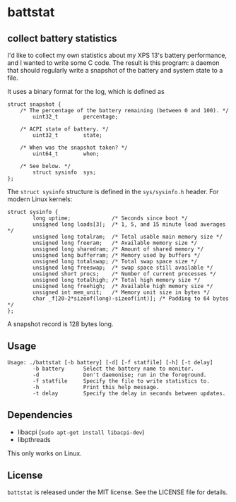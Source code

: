 # battstat
## collect battery statistics

I'd like to collect my own statistics about my XPS 13's battery performance,
and I wanted to write some C code. The result is this program: a daemon that
should regularly write a snapshot of the battery and system state to a file.

It uses a binary format for the log, which is defined as

```
struct snapshot {
	/* The percentage of the battery remaining (between 0 and 100). */
        uint32_t        percentage;

	/* ACPI state of battery. */
        uint32_t        state;

	/* When was the snapshot taken? */
        uint64_t        when;

	/* See below. */
        struct sysinfo  sys;
};
```

The `struct sysinfo` structure is defined in the `sys/sysinfo.h` header. For
modern Linux kernels:

```
struct sysinfo {
        long uptime;             /* Seconds since boot */
        unsigned long loads[3];  /* 1, 5, and 15 minute load averages */
        unsigned long totalram;  /* Total usable main memory size */
        unsigned long freeram;   /* Available memory size */
        unsigned long sharedram; /* Amount of shared memory */
        unsigned long bufferram; /* Memory used by buffers */
        unsigned long totalswap; /* Total swap space size */
        unsigned long freeswap;  /* swap space still available */
        unsigned short procs;    /* Number of current processes */
        unsigned long totalhigh; /* Total high memory size */
        unsigned long freehigh;  /* Available high memory size */
        unsigned int mem_unit;   /* Memory unit size in bytes */
        char _f[20-2*sizeof(long)-sizeof(int)]; /* Padding to 64 bytes */
};
```

A snapshot record is 128 bytes long.


## Usage

```
Usage: ./battstat [-b battery] [-d] [-f statfile] [-h] [-t delay]
        -b battery      Select the battery name to monitor.
        -d              Don't daemonise; run in the foreground.
        -f statfile     Specify the file to write statistics to.
        -h              Print this help message.
        -t delay        Specify the delay in seconds between updates.
```


## Dependencies

* libacpi (`sudo apt-get install libacpi-dev`)
* libpthreads

This only works on Linux.


## License

`battstat` is released under the MIT license. See the LICENSE file for
details.
